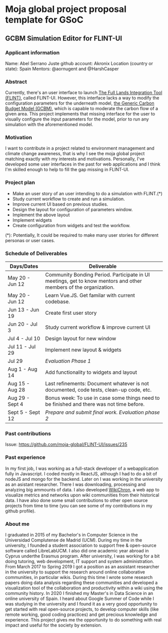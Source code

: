 # Moja global project proposal template for GSoC

## GCBM Simulation Editor for FLINT-UI

### Applicant information
Name: Abel Serrano Juste
github account: Akronix
Location (country or state): Spain
Mentors: @aornugent and @HarshCasper

### Abstract

Currently, there's an user interface to launch [The Full Lands Integration Tool (FLINT)](https://moja.global/flint/), called FLINT-UI. However, this interface lacks a way to modify the configuration parameters for the underneath model, [the Generic Carbon Budget Model (GCBM)](https://community.moja.global/docs/GCBM/GCBM), which is capable to moderate the carbon flow of a given area. This project implements that missing interface for the user to visually configure the input parameters for the model, prior to run any simulation with the aforementioned model.

### Motivation

I want to contribute in a project related to environment management and climate change awareness, that is why I see the moja global project matching exactly with my interests and motivations. Personally, I've developed some user interfaces in the past for web applications and I think I'm skilled enough to help to fill the gap missing in FLINT-UI.

### Project plan

* Make an user story of an user intending to do a simulation with FLINT.(*)
* Study current workflow to create and run a simulation.
* Improve current UI based on previous studies.
* Design the layout for configuration of parameters window.
* Implement the above layout
* Implement widgets
* Create configuration from widgets and test the workflow.

(*): Potentially, It could be required to make many user stories for different personas or user cases.

### Schedule of Deliverables


| Days/Dates         | Deliverable      |
|--------------------|------------------|
| May 20 - Jun 12 | Community Bonding Period. Participate in UI meetings, get to know mentors and other members of the organization.|
| May 20 - Jun 12 | Learn Vue.JS. Get familar with current codebase.|
| Jun 13 - Jun 19 | Create first user story|
| Jun 20 - Jul 3 | Study current workflow & improve current UI  |
| Jul 4 - Jul 10 | Design layout for new window   |
| Jul 11 - Jul 29 | Implement new layout & widgets |
| Jul 29 | _Evaluation Phase 1_ |
| Aug 1 - Aug 14 | Add functionality to widgets and layout|
| Aug 15 - Aug 28| Last refinements: Document whatever is not documented, code tests, clean-up code, etc.
| Aug 29 - Sept 4| Bonus week: To use in case some things need to be finished and there was not time before.
| Sept 5 - Sept 12| _Prepare and submit final work. Evaluation phase 2_

### Past contributions

Issue: https://github.com/moja-global/FLINT-UI/issues/235


### Past experience

In my first job, I was working as a full-stack developer of a webapplication fully in Javascript. I coded mostly in ReactJS, although I had to do a bit of nodeJS and mongo for the backend.
Later on I was working in the university as an asistant researcher. There I was downloading, processing and analyzing
big ammounts of data. I also developed [WikiChron](https://wikichron.science/), a web app to visualize metrics and
networks upon wiki communities from their historical data.
I have also done some small contributions to other open source projects from time to time (you can
see some of my contributions in my github profile).

### About me
I graduated in 2015 of my Bachelor's in Computer Science in the Universidad Complutense de
Madrid (UCM). During my time in the university, I founded a student association to support free &
open-source software called LibreLabUCM. I also did one academic year abroad in Cyprus underthe Erasmus program. After university, I was working for a bit doing tutoring, web development, IT
support and system administration.
From March 2017 to Spring 2019 I got a position as an assistant researcher in the university to
support the research around online collaborative communities, in particular wikis. During this time I
wrote some research papers doing data analysis regarding these communities and developed a visualization tool of the collaboration and productivity within a wiki using the community history.
In 2020 I finished my Master's in Data Science in an online university of Spain.
I heard about Google Summer of Code while I was studying in the university and I found it as a
very good opportunity to get started with real open-source projects, to develop computer skills (like
remote working, good coding practices) and get precious knowledge and experience.
This project gives me the opportunity to do something with real impact and useful for the society by
extension.
